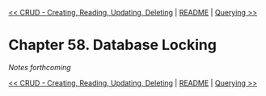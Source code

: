 [&lt;&lt; CRUD - Creating, Reading, Updating, Deleting](ch57-crud-creating-reading-updating-deleting.md) | [README](README.md) | [Querying &gt;&gt;](ch59-querying.md)

# Chapter 58. Database Locking

*Notes forthcoming*

[&lt;&lt; CRUD - Creating, Reading, Updating, Deleting](ch57-crud-creating-reading-updating-deleting.md) | [README](README.md) | [Querying &gt;&gt;](ch59-querying.md)